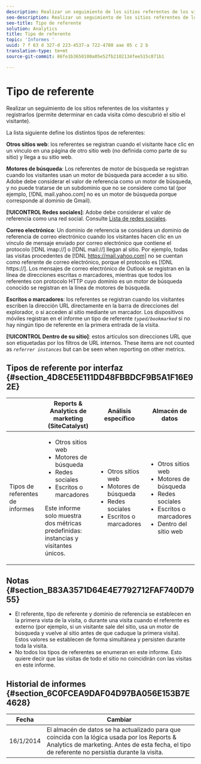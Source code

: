```yaml
---
description: Realizar un seguimiento de los sitios referentes de los visitantes y registrarlos (permite determinar en cada visita cómo descubrió el sitio el visitante).
seo-description: Realizar un seguimiento de los sitios referentes de los visitantes y registrarlos (permite determinar en cada visita cómo descubrió el sitio el visitante).
seo-title: Tipo de referente
solution: Analytics
title: Tipo de referente
topic: 'Informes '
uuid: 7 f 63 d 327-d 223-4537-a 722-4780 aae 05 c 2 b
translation-type: tm+mt
source-git-commit: 86fe1b3650100a05e52fb2102134fee515c871b1

---
```



# Tipo de referente

Realizar un seguimiento de los sitios referentes de los visitantes y registrarlos (permite determinar en cada visita cómo descubrió el sitio el visitante).

La lista siguiente define los distintos tipos de referentes:

**Otros sitios web**: los referentes se registran cuando el visitante hace clic en un vínculo en una página de otro sitio web (no definida como parte de su sitio) y llega a su sitio web.

**Motores de búsqueda**: Los referentes de motor de búsqueda se registran cuando los visitantes usan un motor de búsqueda para acceder a su sitio. Adobe debe considerar el valor de referencia como un motor de búsqueda, y no puede tratarse de un subdominio que no se considere como tal (por ejemplo, [!DNL mail.yahoo.com] no es un motor de búsqueda porque corresponde al dominio de Gmail).

**[!UICONTROL Redes sociales]**: Adobe debe considerar el valor de referencia como una red social. Consulte [Lista de redes sociales](https://helpx.adobe.com/analytics/kb/list-social-networks.html).

**Correo electrónico**: Un dominio de referencia se considera un dominio de referencia de correo electrónico cuando los visitantes hacen clic en un vínculo de mensaje enviado por correo electrónico que contiene el protocolo [!DNL imap://] o [!DNL mail://] llegan al sitio. Por ejemplo, todas las visitas procedentes de [!DNL https://mail.yahoo.com] no se cuentan como referente de correo electrónico, porque el protocolo es [!DNL https://]. Los mensajes de correo electrónico de Outlook se registran en la línea de direcciones escritas o marcadores, mientras que todos los referentes con protocolo HTTP cuyo dominio es un motor de búsqueda conocido se registran en la línea de motores de búsqueda.

**Escritos o marcadores**: los referentes se registran cuando los visitantes escriben la dirección URL directamente en la barra de direcciones del explorador, o si acceden al sitio mediante un marcador. Los dispositivos móviles registran en el informe un tipo de referente *`typed/bookmarked`* si no hay ningún tipo de referente en la primera entrada de la visita.

**[!UICONTROL Dentro de su sitio]**: estos artículos son direcciones URL que son etiquetadas por los filtros de URL internos. These items are not counted as *`referrer instances`* but can be seen when reporting on other metrics.

## Tipos de referente por interfaz {#section_4D8CE5E111DD48FBBDCF9B5A1F16E92E}

<table id="table_EC7423532C7E44DE97B7FC0321585A2B"> 
 <thead> 
  <tr> 
   <th colname="col1" class="entry"> </th> 
   <th colname="col2" class="entry"> Reports &amp; Analytics de marketing (SiteCatalyst) </th> 
   <th colname="col3" class="entry"> Análisis específico </th> 
   <th colname="col4" class="entry"> Almacén de datos </th> 
  </tr>
 </thead>
 <tbody> 
  <tr> 
   <td colname="col1"> Tipos de referentes de informes </td> 
   <td colname="col2"> 
    <ul id="ul_EFC8E81EC6DF4CC2AC0E290244FD5859"> 
     <li id="li_686FCAEB04054B9F8A7D2434E8C49F04">Otros sitios web </li> 
     <li id="li_C232868230AA4A54958B524F3D8FDA35"> Motores de búsqueda </li> 
     <li id="li_A89BFD0468F74ED7822F64BE4A7332AE"> Redes sociales </li> 
     <li id="li_C824E6F7F6E748DD827A95B105ADBADD"> Escritos o marcadores </li> 
    </ul> <p> Este informe solo muestra dos métricas predefinidas: instancias y visitantes únicos. </p> </td> 
   <td colname="col3"> 
    <ul id="ul_FD81EB3C1BD949A39C5A9E9688D25271"> 
     <li id="li_6099E7E03F3843D484808258A332BBE9">Otros sitios web </li> 
     <li id="li_5AABC02DA7964D578BF8404DA819245D"> Motores de búsqueda </li> 
     <li id="li_B18907AC7FA1429A893B57634EB7DC6F"> Redes sociales </li> 
     <li id="li_7674B67897994E1FA99BCD9B604BCB6E"> Escritos o marcadores </li> 
    </ul> </td> 
   <td colname="col4"> 
    <ul id="ul_C37ADBEC31D04295BF5CDEA25DB5191A"> 
     <li id="li_81A642C96C674669BA00B2DACA534B8A">Otros sitios web </li> 
     <li id="li_29B9DA9F2AAD46A69886D34D5E6E43D4"> Motores de búsqueda </li> 
     <li id="li_E381EEF111F248F99EE39600D616B7C2"> Redes sociales </li> 
     <li id="li_596377F4D3C248BEA5191EE2985A2B13"> Escritos o marcadores </li> 
     <li id="li_A7A72D3D6B9A4CCFB43EDA77ABFDEDBC"> Dentro del sitio web </li> 
    </ul> </td> 
  </tr> 
 </tbody> 
</table>

## Notas {#section_B83A3571D64E4E7792712FAF740D7955}

* El referente, tipo de referente y dominio de referencia se establecen en la primera vista de la visita, o durante una visita cuando el referente es externo (por ejemplo, si un visitante sale del sitio, usa un motor de búsqueda y vuelve al sitio antes de que caduque la primera visita). Estos valores se establecen de forma simultánea y persisten durante toda la visita.
* No todos los tipos de referentes se enumeran en este informe. Esto quiere decir que las visitas de todo el sitio no coincidirán con las visitas en este informe.

## Historial de informes {#section_6C0FCEA9DAF04D97BA056E153B7E4628}

| Fecha | Cambiar |
|---|---|
| 16/1/2014 | El almacén de datos se ha actualizado para que coincida con la lógica usada por los Reports &amp; Analytics de marketing. Antes de esta fecha, el tipo de referente no persistía durante la visita. |

